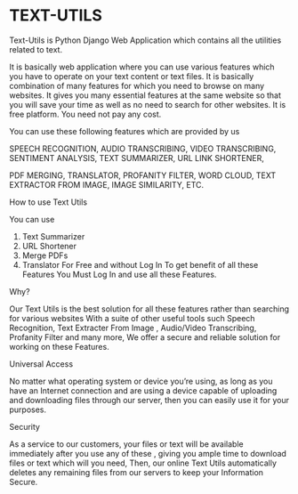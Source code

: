 # TEXT-UTILS
Text-Utils is Python Django Web Application which contains all the utilities related to text.

It is basically web application where you can use various features which you have to operate on your text content or text files. 
It is basically combination of many features for which you need to browse on many websites. 
It gives you many essential features at the same website so that you will save your time as well as no need to search for other websites. 
It is free platform. You need not pay any cost. 

You can use these following features which are provided by us

SPEECH RECOGNITION,
AUDIO TRANSCRIBING,
VIDEO TRANSCRIBING,
SENTIMENT ANALYSIS,
TEXT SUMMARIZER,
URL LINK SHORTENER,
 
PDF MERGING,
TRANSLATOR,
PROFANITY FILTER,
WORD CLOUD,
TEXT EXTRACTOR FROM IMAGE,
IMAGE SIMILARITY,
ETC.

How to use Text Utils

You can use
1) Text Summarizer
2) URL Shortener
3) Merge PDFs
4) Translator
For Free and without Log In
To get benefit of all these Features You Must Log In and use all these Features.


Why?

Our Text Utils is the best solution for all these features rather than searching for various websites With a suite of other useful tools such Speech Recognition, 
Text Extracter From Image , Audio/Video Transcribing, Profanity Filter and many more, We offer a secure and reliable solution for working on these Features.


Universal Access

No matter what operating system or device you’re using, as long as you have an Internet connection and are using a device capable of uploading and downloading files through our server, 
then you can easily use it for your purposes.


Security

As a service to our customers, your files or text will be available immediately after you use any of these , giving you ample time to download files or text which will you need, 
Then, our online Text Utils automatically deletes any remaining files from our servers to keep your Information Secure.
